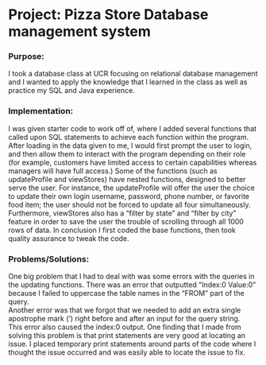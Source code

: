 # Project: Pizza Store Database management system

### Purpose:
I took a database class at UCR focusing on relational database management and I wanted to apply 
the knowledge that I learned in the class as well as practice my SQL and Java experience.

### Implementation:
I was given starter code to work off of, where I added several functions that called upon SQL statements to achieve each
function within the program. After loading in the data given to me, I would first prompt the user to login, and then allow
them to interact with the program depending on their role (for example, customers have limited access to certain capabilities
whereas managers will have full access.) Some of the functions (such as updateProfile and viewStores) have nested functions, designed
to better serve the user. For instance, the updateProfile will offer the user the choice to update their own login username, password,
phone number, or favorite food item; the user should not be forced to update all four simultaneously. Furthermore, viewStores also has
a “filter by state” and “filter by city” feature in order to save the user the trouble of scrolling through all 1000 rows of data. In conclusion
I first coded the base functions, then took quality assurance to tweak the code.

### Problems/Solutions:
One big problem that I had to deal with was some errors with the queries in the updating functions.  There was an error that outputted 
"Index:0 Value:0” because I failed to uppercase the table names in the “FROM” part of the query.  
Another error was that we forgot that we needed to add an extra single apostrophe mark (‘) right before and after an input for the query string.  
This error also caused the index:0 output.  One finding that I made from solving this problem is that print statements are very good at locating an 
issue.  I placed temporary print statements around parts of the code where I thought the issue occurred and was easily able to locate the issue 
to fix.
